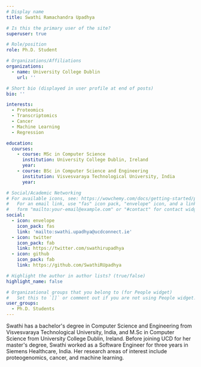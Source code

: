```yaml
---
# Display name
title: Swathi Ramachandra Upadhya

# Is this the primary user of the site?
superuser: true

# Role/position
role: Ph.D. Student

# Organizations/Affiliations
organizations:
  - name: University College Dublin
    url: ''

# Short bio (displayed in user profile at end of posts)
bio: '' 

interests:
  - Proteomics
  - Transcriptomics
  - Cancer
  - Machine Learning
  - Regression

education:
  courses:
    - course: MSc in Computer Science
      institution: University College Dublin, Ireland
      year: 
    - course: BSc in Computer Science and Engineering
      institution: Visvesvaraya Technological University, India
      year: 

# Social/Academic Networking
# For available icons, see: https://wowchemy.com/docs/getting-started/page-builder/#icons
#   For an email link, use "fas" icon pack, "envelope" icon, and a link in the
#   form "mailto:your-email@example.com" or "#contact" for contact widget.
social:
  - icon: envelope
    icon_pack: fas
    link: 'mailto:swathi.upadhya@ucdconnect.ie'
  - icon: twitter
    icon_pack: fab
    link: https://twitter.com/swathirupadhya
  - icon: github
    icon_pack: fab
    link: https://github.com/SwathiRUpadhya

# Highlight the author in author lists? (true/false)
highlight_name: false

# Organizational groups that you belong to (for People widget)
#   Set this to `[]` or comment out if you are not using People widget.
user_groups:
  - Ph.D. Students
---
```


Swathi has a bachelor's degree in Computer Science and Engineering from Visvesvaraya Technological University, India, and M.Sc in Computer Science from University College Dublin, Ireland. Before joining UCD for her master's degree, Swathi worked as a Software Engineer for three years in Siemens Healthcare, India. Her research areas of interest include proteogenomics, cancer, and machine learning. 

